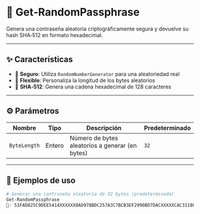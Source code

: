 # 🎲 Get‑RandomPassphrase

Genera una contraseña aleatoria criptográficamente segura y devuelve su hash SHA‑512 en formato hexadecimal.

---

## ✨ Características

- 🔐 **Seguro**: Utiliza `RandomNumberGenerator` para una aleatoriedad real
- 🧮 **Flexible**: Personaliza la longitud de los bytes aleatorios
- 🔎 **SHA‑512**: Genera una cadena hexadecimal de 128 caracteres

---

## ⚙️ Parámetros

| Nombre | Tipo | Descripción | Predeterminado |
|-------------|------|-----------------------------------------------------|---------|
| `ByteLength`| Entero | Número de bytes aleatorios a generar (en bytes) | `32` |

---

## 🚀 Ejemplos de uso

```powershell
# Generar una contraseña aleatoria de 32 bytes (predeterminada)
Get-RandomPassphrase
🔐: 51FAD825C9DEE5414XXXXXX8AD978BDC257A3C7BCB3EF2990BD7DACXXXXXCAC31186F8292CECCF73.....
